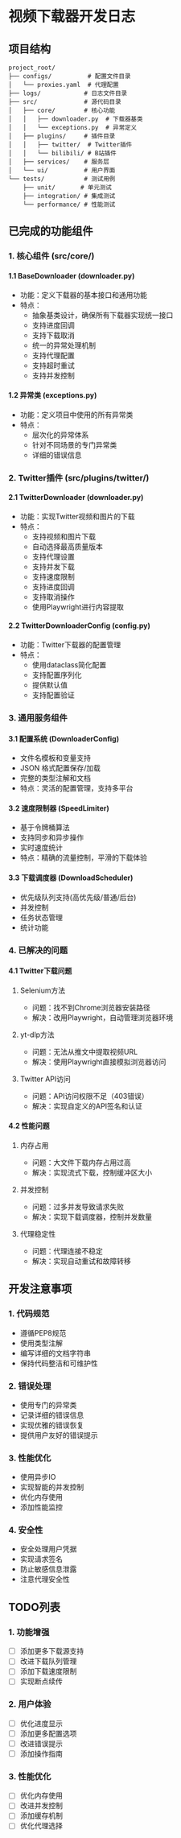# 视频下载器开发日志

## 项目结构
```
project_root/
├── configs/          # 配置文件目录
│   └── proxies.yaml  # 代理配置
├── logs/            # 日志文件目录
├── src/             # 源代码目录
│   ├── core/        # 核心功能
│   │   ├── downloader.py  # 下载器基类
│   │   └── exceptions.py  # 异常定义
│   ├── plugins/     # 插件目录
│   │   ├── twitter/  # Twitter插件
│   │   └── bilibili/ # B站插件
│   ├── services/    # 服务层
│   └── ui/          # 用户界面
└── tests/           # 测试用例
    ├── unit/       # 单元测试
    ├── integration/ # 集成测试
    └── performance/ # 性能测试
```

## 已完成的功能组件

### 1. 核心组件 (src/core/)

#### 1.1 BaseDownloader (downloader.py)
- 功能：定义下载器的基本接口和通用功能
- 特点：
  - 抽象基类设计，确保所有下载器实现统一接口
  - 支持进度回调
  - 支持下载取消
  - 统一的异常处理机制
  - 支持代理配置
  - 支持超时重试
  - 支持并发控制

#### 1.2 异常类 (exceptions.py)
- 功能：定义项目中使用的所有异常类
- 特点：
  - 层次化的异常体系
  - 针对不同场景的专门异常类
  - 详细的错误信息

### 2. Twitter插件 (src/plugins/twitter/)

#### 2.1 TwitterDownloader (downloader.py)
- 功能：实现Twitter视频和图片的下载
- 特点：
  - 支持视频和图片下载
  - 自动选择最高质量版本
  - 支持代理设置
  - 支持并发下载
  - 支持速度限制
  - 支持进度回调
  - 支持取消操作
  - 使用Playwright进行内容提取

#### 2.2 TwitterDownloaderConfig (config.py)
- 功能：Twitter下载器的配置管理
- 特点：
  - 使用dataclass简化配置
  - 支持配置序列化
  - 提供默认值
  - 支持配置验证

### 3. 通用服务组件

#### 3.1 配置系统 (DownloaderConfig)
- 文件名模板和变量支持
- JSON 格式配置保存/加载
- 完整的类型注解和文档
- 特点：灵活的配置管理，支持多平台

#### 3.2 速度限制器 (SpeedLimiter)
- 基于令牌桶算法
- 支持同步和异步操作
- 实时速度统计
- 特点：精确的流量控制，平滑的下载体验

#### 3.3 下载调度器 (DownloadScheduler)
- 优先级队列支持(高优先级/普通/后台)
- 并发控制
- 任务状态管理
- 统计功能

### 4. 已解决的问题

#### 4.1 Twitter下载问题
1. Selenium方法
   - 问题：找不到Chrome浏览器安装路径
   - 解决：改用Playwright，自动管理浏览器环境

2. yt-dlp方法
   - 问题：无法从推文中提取视频URL
   - 解决：使用Playwright直接模拟浏览器访问

3. Twitter API访问
   - 问题：API访问权限不足（403错误）
   - 解决：实现自定义的API签名和认证

#### 4.2 性能问题
1. 内存占用
   - 问题：大文件下载内存占用过高
   - 解决：实现流式下载，控制缓冲区大小

2. 并发控制
   - 问题：过多并发导致请求失败
   - 解决：实现下载调度器，控制并发数量

3. 代理稳定性
   - 问题：代理连接不稳定
   - 解决：实现自动重试和故障转移

## 开发注意事项

### 1. 代码规范
- 遵循PEP8规范
- 使用类型注解
- 编写详细的文档字符串
- 保持代码整洁和可维护性

### 2. 错误处理
- 使用专门的异常类
- 记录详细的错误信息
- 实现优雅的错误恢复
- 提供用户友好的错误提示

### 3. 性能优化
- 使用异步IO
- 实现智能的并发控制
- 优化内存使用
- 添加性能监控

### 4. 安全性
- 安全处理用户凭据
- 实现请求签名
- 防止敏感信息泄露
- 注意代理安全性

## TODO列表

### 1. 功能增强
- [ ] 添加更多下载源支持
- [ ] 改进下载队列管理
- [ ] 添加下载速度限制
- [ ] 实现断点续传

### 2. 用户体验
- [ ] 优化进度显示
- [ ] 添加更多配置选项
- [ ] 改进错误提示
- [ ] 添加操作指南

### 3. 性能优化
- [ ] 优化内存使用
- [ ] 改进并发控制
- [ ] 添加缓存机制
- [ ] 优化代理选择 